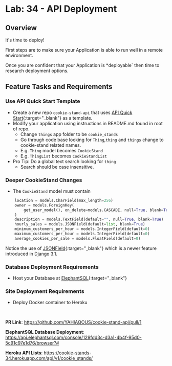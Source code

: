 # Lab: 34 - API Deployment

## Overview

It's time to deploy!

First steps are to make sure your Application is able to run well in a remote environment.

Once you are confident that your Application is \*deployable` then time to research deployment options.

## Feature Tasks and Requirements

### Use API Quick Start Template

-   Create a new repo `cookie-stand-api` that uses [API Quick Start](https://github.com/codefellows/python-401-api-quickstart){:target="\_blank"} as a template.
-   Modify your application using instructions in README.md found in root of repo.
    -   Change `things` app folder to be `cookie_stands`
    -   Go through code base looking for `Thing`,`thing` and `things` change to cookie-stand related names.
    -   E.g. `Thing` model becomes `CookieStand`
    -   E.g. `ThingList` becomes `CookieStandList`
-   Pro Tip: Do a global text search looking for `thing`
    -   Search should be case insensitive.

### Deeper CookieStand Changes

-   The `CookieStand` model must contain

```python
    location = models.CharField(max_length=256)
    owner = models.ForeignKey(
        get_user_model(), on_delete=models.CASCADE, null=True, blank=True
    )
    description = models.TextField(default="", null=True, blank=True)
    hourly_sales = models.JSONField(default=list, blank=True)
    minimum_customers_per_hour = models.IntegerField(default=0)
    maximum_customers_per_hour = models.IntegerField(default=0)
    average_cookies_per_sale = models.FloatField(default=0)
```

Notice the use of [JSONField](https://docs.djangoproject.com/en/3.1/ref/models/fields/#jsonfield){:target="\_blank"} which is a newer feature introduced in Django 3.1.

### Database Deployment Requirements

-   Host your Database at [ElephantSQL](https://www.elephantsql.com/){:target="\_blank"}

### Site Deployment Requirements

-   Deploy Docker container to Heroku

&nbsp;

**PR Link**: <https://github.com/YAHIAQOUS/cookie-stand-api/pull/1>

**ElephantSQL Database Deployment**: <https://api.elephantsql.com/console/129fdd3c-d3a1-4b4f-95d0-5c91c97e1d76/browser?#>

**Heroku API Lists**: <https://cookie-stands-34.herokuapp.com/api/v1/cookie_stands/>
